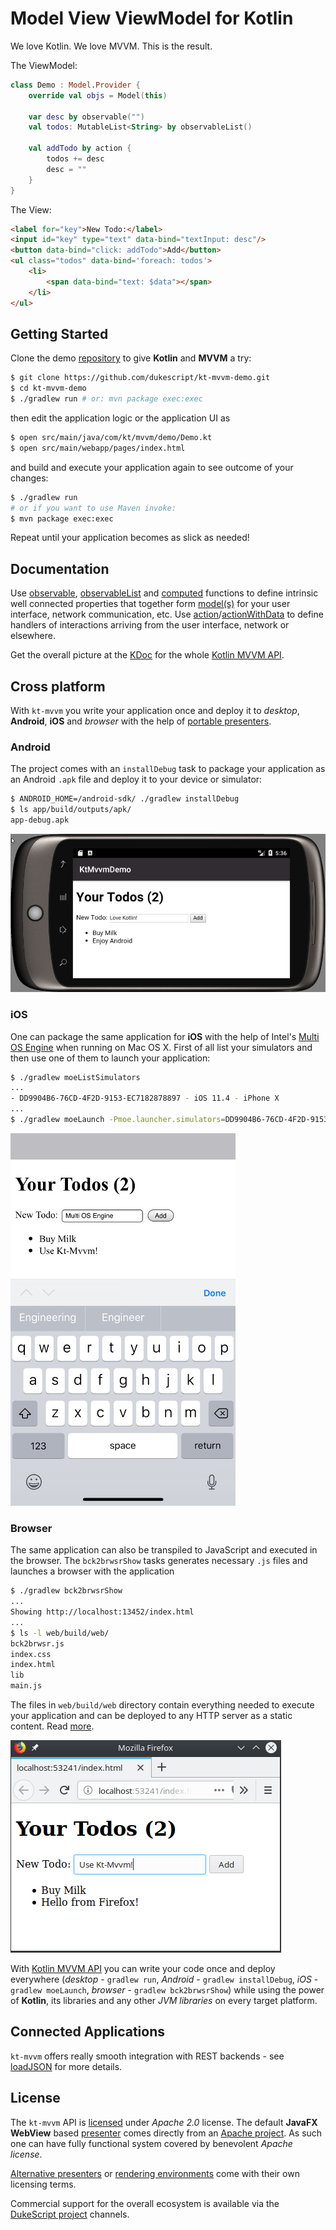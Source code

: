 # Model View ViewModel for Kotlin

We love Kotlin. We love MVVM. This is the result.

The ViewModel:
```kotlin
class Demo : Model.Provider {
    override val objs = Model(this)

    var desc by observable("")
    val todos: MutableList<String> by observableList()

    val addTodo by action {
        todos += desc
        desc = ""
    }
}
```

The View:
```html
<label for="key">New Todo:</label>
<input id="key" type="text" data-bind="textInput: desc"/>
<button data-bind="click: addTodo">Add</button>
<ul class="todos" data-bind='foreach: todos'>
    <li>
        <span data-bind="text: $data"></span>
    </li>
</ul>
```

## Getting Started

Clone the demo [repository](https://github.com/dukescript/kt-mvvm-demo)
to give **Kotlin** and **MVVM** a try:
```bash
$ git clone https://github.com/dukescript/kt-mvvm-demo.git
$ cd kt-mvvm-demo
$ ./gradlew run # or: mvn package exec:exec
```
then edit the application logic or the application UI as
```bash
$ open src/main/java/com/kt/mvvm/demo/Demo.kt
$ open src/main/webapp/pages/index.html
```
and build and execute your application again to see outcome of your changes:
```bash
$ ./gradlew run
# or if you want to use Maven invoke:
$ mvn package exec:exec
```
Repeat until your application becomes as slick as needed!

## Documentation

Use [observable](./kt-mvvm/com.dukescript.api.kt/observable.html),
[observableList](./kt-mvvm/com.dukescript.api.kt/observable-list.html)
and [computed](./kt-mvvm/com.dukescript.api.kt/computed.html) functions to define intrinsic
well connected properties that together form [model(s)](./kt-mvvm/com.dukescript.api.kt/-model.html)
for your user interface, network communication, etc. Use
[action](./kt-mvvm/com.dukescript.api.kt/action.html)/[actionWithData](./kt-mvvm/com.dukescript.api.kt/action-with-data.html) to
define handlers of interactions arriving from the user interface, network or elsewhere.

Get the overall picture at the [KDoc](./kt-mvvm/com.dukescript.api.kt/index.html) for
the whole [Kotlin MVVM API](./kt-mvvm/com.dukescript.api.kt/index.html).

## Cross platform

With `kt-mvvm` you write your application once and deploy it to *desktop*, **Android**, **iOS** and *browser*
with the help of [portable presenters](https://github.com/dukescript/dukescript-presenters#readme).

### Android

The project comes with an `installDebug` task
to package your application as an Android `.apk` file and deploy it
to your device or simulator:
```bash
$ ANDROID_HOME=/android-sdk/ ./gradlew installDebug
$ ls app/build/outputs/apk/
app-debug.apk
```
![Kt-Mvvm-Demo on Android](android.png)

### iOS

One can package the same application for **iOS** with the help of Intel's
[Multi OS Engine](https://multi-os-engine.org/) when running on Mac OS X.
First of all list your simulators and then use one of them to launch your 
application:
```bash
$ ./gradlew moeListSimulators
...
- DD9904B6-76CD-4F2D-9153-EC7182878897 - iOS 11.4 - iPhone X
...
$ ./gradlew moeLaunch -Pmoe.launcher.simulators=DD9904B6-76CD-4F2D-9153-EC7182878897
```

![Kt-Mvvm-Demo on iOS](iOS.png)

### Browser

The same application can also be transpiled to JavaScript and executed in
the browser. The `bck2brwsrShow` tasks generates necessary `.js` files and
launches a browser with the application
```bash
$ ./gradlew bck2brwsrShow
...
Showing http://localhost:13452/index.html
...
$ ls -l web/build/web/
bck2brwsr.js
index.css
index.html
lib
main.js
```
The files in `web/build/web` directory
contain everything needed to execute your application and can be
deployed to any HTTP server as a static content.
Read [more](https://github.com/jtulach/bck2brwsr/blob/master/docs/GRADLE.md).

![Kt-Mvvm-Demo in the browser](firefox.png)

With [Kotlin MVVM API](./kt-mvvm/com.dukescript.api.kt/index.html)
you can write your code once and deploy everywhere
(*desktop* - `gradlew run`, *Android* - `gradlew installDebug`,
*iOS* - `gradlew moeLaunch`, *browser* - `gradlew bck2brwsrShow`) while
using the power of **Kotlin**, its libraries and any other *JVM libraries*
on every target platform.

## Connected Applications

`kt-mvvm` offers really smooth integration with REST backends - see
[loadJSON](./kt-mvvm/com.dukescript.api.kt/load-j-s-o-n.html) for more details.

## License

The `kt-mvvm` API is [licensed](https://github.com/dukescript/kt-mvvm/blob/master/LICENSE.md)
under *Apache 2.0* license. The default **JavaFX WebView** based
[presenter](https://github.com/apache/incubator-netbeans-html4j/#readme)
comes directly from an [Apache project](https://github.com/apache/incubator-netbeans-html4j/).
As such one can have fully functional system covered by benevolent *Apache license*.

[Alternative presenters](https://github.com/dukescript/dukescript-presenters#readme)
or [rendering environments](https://github.com/jtulach/bck2brwsr) come with their
own licensing terms.

Commercial support for the overall ecosystem is available via the
[DukeScript project](http://dukescript.com/#support) channels.
